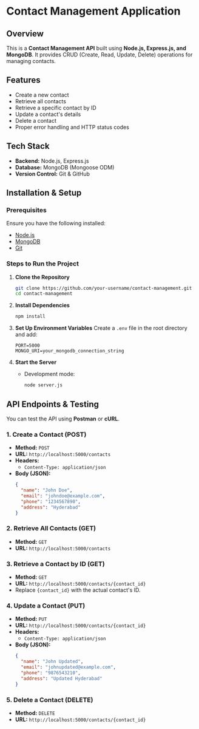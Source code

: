 # Contact Management Application

## Overview

This is a **Contact Management API** built using **Node.js, Express.js, and MongoDB**. It provides CRUD (Create, Read, Update, Delete) operations for managing contacts.

## Features

- Create a new contact
- Retrieve all contacts
- Retrieve a specific contact by ID
- Update a contact's details
- Delete a contact
- Proper error handling and HTTP status codes

## Tech Stack

- **Backend:** Node.js, Express.js
- **Database:** MongoDB (Mongoose ODM)
- **Version Control:** Git & GitHub

## Installation & Setup

### Prerequisites

Ensure you have the following installed:

- [Node.js](https://nodejs.org/)
- [MongoDB](https://www.mongodb.com/)
- [Git](https://git-scm.com/)

### Steps to Run the Project

1. **Clone the Repository**

   ```sh
   git clone https://github.com/your-username/contact-management.git
   cd contact-management
   ```

2. **Install Dependencies**

   ```sh
   npm install
   ```

3. **Set Up Environment Variables**
   Create a `.env` file in the root directory and add:

   ```env
   PORT=5000
   MONGO_URI=your_mongodb_connection_string
   ```

4. **Start the Server**

   - Development mode:
     ```sh
     node server.js
     ```

## API Endpoints & Testing

You can test the API using **Postman** or **cURL**.

### **1. Create a Contact (POST)**

- **Method:** `POST`
- **URL:** `http://localhost:5000/contacts`
- **Headers:**
  - `Content-Type: application/json`
- **Body (JSON):**
  ```json
  {
    "name": "John Doe",
    "email": "johndoe@example.com",
    "phone": "1234567890",
    "address": "Hyderabad"
  }
  ```

### **2. Retrieve All Contacts (GET)**

- **Method:** `GET`
- **URL:** `http://localhost:5000/contacts`

### **3. Retrieve a Contact by ID (GET)**

- **Method:** `GET`
- **URL:** `http://localhost:5000/contacts/{contact_id}`
- Replace `{contact_id}` with the actual contact's ID.

### **4. Update a Contact (PUT)**

- **Method:** `PUT`
- **URL:** `http://localhost:5000/contacts/{contact_id}`
- **Headers:**
  - `Content-Type: application/json`
- **Body (JSON):**
  ```json
  {
    "name": "John Updated",
    "email": "johnupdated@example.com",
    "phone": "9876543210",
    "address": "Updated Hyderabad"
  }
  ```

### **5. Delete a Contact (DELETE)**

- **Method:** `DELETE`
- **URL:** `http://localhost:5000/contacts/{contact_id}`

##

##

